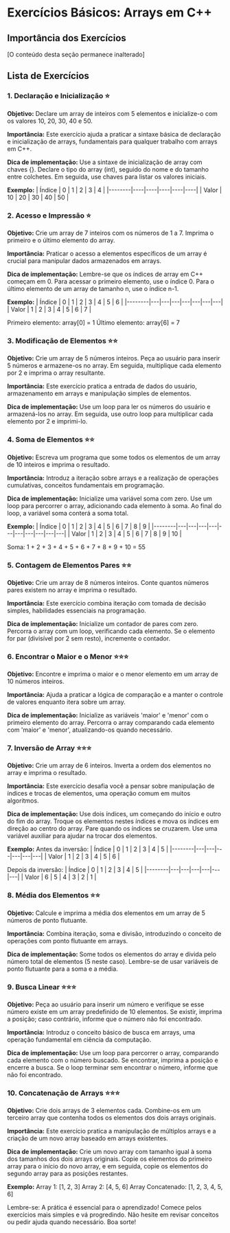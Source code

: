 # Exercícios Básicos: Arrays em C++

## Importância dos Exercícios

[O conteúdo desta seção permanece inalterado]

## Lista de Exercícios

### 1. Declaração e Inicialização ⭐
**Objetivo:** Declare um array de inteiros com 5 elementos e inicialize-o com os valores 10, 20, 30, 40 e 50.

**Importância:** Este exercício ajuda a praticar a sintaxe básica de declaração e inicialização de arrays, fundamentais para qualquer trabalho com arrays em C++.

**Dica de implementação:** Use a sintaxe de inicialização de array com chaves {}. Declare o tipo do array (int), seguido do nome e do tamanho entre colchetes. Em seguida, use chaves para listar os valores iniciais.

**Exemplo:**
| Índice | 0  | 1  | 2  | 3  | 4  |
|--------|----|----|----|----|----| 
| Valor  | 10 | 20 | 30 | 40 | 50 |

### 2. Acesso e Impressão ⭐
**Objetivo:** Crie um array de 7 inteiros com os números de 1 a 7. Imprima o primeiro e o último elemento do array.

**Importância:** Praticar o acesso a elementos específicos de um array é crucial para manipular dados armazenados em arrays.

**Dica de implementação:** Lembre-se que os índices de array em C++ começam em 0. Para acessar o primeiro elemento, use o índice 0. Para o último elemento de um array de tamanho n, use o índice n-1.

**Exemplo:**
| Índice | 0 | 1 | 2 | 3 | 4 | 5 | 6 |
|--------|---|---|---|---|---|---|---|
| Valor  | 1 | 2 | 3 | 4 | 5 | 6 | 7 |

Primeiro elemento: array[0] = 1
Último elemento: array[6] = 7

### 3. Modificação de Elementos ⭐⭐
**Objetivo:** Crie um array de 5 números inteiros. Peça ao usuário para inserir 5 números e armazene-os no array. Em seguida, multiplique cada elemento por 2 e imprima o array resultante.

**Importância:** Este exercício pratica a entrada de dados do usuário, armazenamento em arrays e manipulação simples de elementos.

**Dica de implementação:** Use um loop para ler os números do usuário e armazená-los no array. Em seguida, use outro loop para multiplicar cada elemento por 2 e imprimi-lo.

### 4. Soma de Elementos ⭐⭐
**Objetivo:** Escreva um programa que some todos os elementos de um array de 10 inteiros e imprima o resultado.

**Importância:** Introduz a iteração sobre arrays e a realização de operações cumulativas, conceitos fundamentais em programação.

**Dica de implementação:** Inicialize uma variável soma com zero. Use um loop para percorrer o array, adicionando cada elemento à soma. Ao final do loop, a variável soma conterá a soma total.

**Exemplo:**
| Índice | 0 | 1 | 2 | 3 | 4 | 5 | 6 | 7 | 8 | 9 |
|--------|---|---|---|---|---|---|---|---|---|---|
| Valor  | 1 | 2 | 3 | 4 | 5 | 6 | 7 | 8 | 9 | 10 |

Soma: 1 + 2 + 3 + 4 + 5 + 6 + 7 + 8 + 9 + 10 = 55

### 5. Contagem de Elementos Pares ⭐⭐
**Objetivo:** Crie um array de 8 números inteiros. Conte quantos números pares existem no array e imprima o resultado.

**Importância:** Este exercício combina iteração com tomada de decisão simples, habilidades essenciais na programação.

**Dica de implementação:** Inicialize um contador de pares com zero. Percorra o array com um loop, verificando cada elemento. Se o elemento for par (divisível por 2 sem resto), incremente o contador.

### 6. Encontrar o Maior e o Menor ⭐⭐⭐
**Objetivo:** Encontre e imprima o maior e o menor elemento em um array de 10 números inteiros.

**Importância:** Ajuda a praticar a lógica de comparação e a manter o controle de valores enquanto itera sobre um array.

**Dica de implementação:** Inicialize as variáveis 'maior' e 'menor' com o primeiro elemento do array. Percorra o array comparando cada elemento com 'maior' e 'menor', atualizando-os quando necessário.

### 7. Inversão de Array ⭐⭐⭐
**Objetivo:** Crie um array de 6 inteiros. Inverta a ordem dos elementos no array e imprima o resultado.

**Importância:** Este exercício desafia você a pensar sobre manipulação de índices e trocas de elementos, uma operação comum em muitos algoritmos.

**Dica de implementação:** Use dois índices, um começando do início e outro do fim do array. Troque os elementos nestes índices e mova os índices em direção ao centro do array. Pare quando os índices se cruzarem. Use uma variável auxiliar para ajudar na trocar dos elementos. 

**Exemplo:**
Antes da inversão:
| Índice | 0 | 1 | 2 | 3 | 4 | 5 |
|--------|---|---|---|---|---|---|
| Valor  | 1 | 2 | 3 | 4 | 5 | 6 |

Depois da inversão:
| Índice | 0 | 1 | 2 | 3 | 4 | 5 |
|--------|---|---|---|---|---|---|
| Valor  | 6 | 5 | 4 | 3 | 2 | 1 |

### 8. Média dos Elementos ⭐⭐
**Objetivo:** Calcule e imprima a média dos elementos em um array de 5 números de ponto flutuante.

**Importância:** Combina iteração, soma e divisão, introduzindo o conceito de operações com ponto flutuante em arrays.

**Dica de implementação:** Some todos os elementos do array e divida pelo número total de elementos (5 neste caso). Lembre-se de usar variáveis de ponto flutuante para a soma e a média.

### 9. Busca Linear ⭐⭐⭐
**Objetivo:** Peça ao usuário para inserir um número e verifique se esse número existe em um array predefinido de 10 elementos. Se existir, imprima a posição; caso contrário, informe que o número não foi encontrado.

**Importância:** Introduz o conceito básico de busca em arrays, uma operação fundamental em ciência da computação.

**Dica de implementação:** Use um loop para percorrer o array, comparando cada elemento com o número buscado. Se encontrar, imprima a posição e encerre a busca. Se o loop terminar sem encontrar o número, informe que não foi encontrado.

### 10. Concatenação de Arrays ⭐⭐⭐
**Objetivo:** Crie dois arrays de 3 elementos cada. Combine-os em um terceiro array que contenha todos os elementos dos dois arrays originais.

**Importância:** Este exercício pratica a manipulação de múltiplos arrays e a criação de um novo array baseado em arrays existentes.

**Dica de implementação:** Crie um novo array com tamanho igual à soma dos tamanhos dos dois arrays originais. Copie os elementos do primeiro array para o início do novo array, e em seguida, copie os elementos do segundo array para as posições restantes.

**Exemplo:**
Array 1: [1, 2, 3]
Array 2: [4, 5, 6]
Array Concatenado: [1, 2, 3, 4, 5, 6]

Lembre-se: A prática é essencial para o aprendizado! Comece pelos exercícios mais simples e vá progredindo. Não hesite em revisar conceitos ou pedir ajuda quando necessário. Boa sorte!
